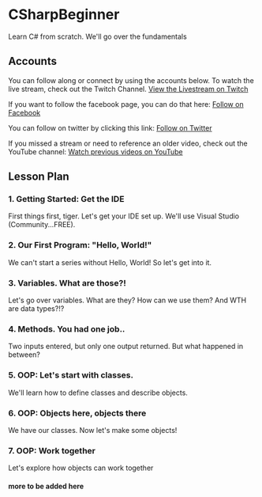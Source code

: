 # CSharpBeginner
Learn C# from scratch. We'll go over the fundamentals

## Accounts
You can follow along or connect by using the accounts below. To watch the live stream, check out the Twitch Channel. [View the Livestream on Twitch](https://www.twitch.tv/teachmemobile)

If you want to follow the facebook page, you can do that here: [Follow on Facebook](https://www.facebook.com/TeachMeMobile)

You can follow on twitter by clicking this link: [Follow on Twitter](https://twitter.com/TeachMeMobile1)

If you missed a stream or need to reference an older video, check out the YouTube channel: [Watch previous videos on YouTube](https://www.youtube.com/channel/UCXE1Utcp39zeU_E_sCA8M0w)

## Lesson Plan
### 1. Getting Started: Get the IDE
First things first, tiger. Let's get your IDE set up. We'll use Visual Studio (Community...FREE).

### 2. Our First Program: "Hello, World!"
We can't start a series without Hello, World! So let's get into it.

### 3. Variables. What are those?!
Let's go over variables. What are they? How can we use them? And WTH are data types?!?

### 4. Methods. You had one job..
Two inputs entered, but only one output returned. But what happened in between?

### 5. OOP: Let's start with classes.
We'll learn how to define classes and describe objects.

### 6. OOP: Objects here, objects there
We have our classes. Now let's make some objects!

### 7. OOP: Work together
Let's explore how objects can work together

#### more to be added here
